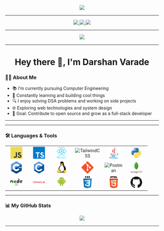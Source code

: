 <div align="center">
  <img src="https://media.giphy.com/media/M9gbBd9nbDrOTu1Mqx/giphy.gif" height="150" />
</div>

---

<div align="center">
  <a href="https://www.linkedin.com/in/darshan-varade/" target="_blank">
    <img src="https://img.shields.io/badge/LinkedIn-0077B5?logo=linkedin&logoColor=white&style=for-the-badge" height="25" />
  </a>
  <a href="https://www.codechef.com/users/darshan357" target="_blank">
    <img src="https://img.shields.io/badge/CodeChef-5B4638?logo=codechef&logoColor=white&style=for-the-badge" height="25" />
  </a>
  <a href="https://leetcode.com/u/Darshan357/" target="_blank">
    <img src="https://img.shields.io/badge/LeetCode-FFA116?logo=leetcode&logoColor=white&style=for-the-badge" height="25" />
  </a>
</div>

---

<div align="center">
  <img src="https://visitor-badge.laobi.icu/badge?page_id=darshanVarade" />
</div>

---

<h1 align="center">Hey there 👋, I'm Darshan Varade</h1>

### 👨‍💻 About Me

- 📚 I’m currently pursuing Computer Engineering  
- 🧠 Constantly learning and building cool things  
- 🔍 I enjoy solving DSA problems and working on side projects  
- 🌐 Exploring web technologies and system design  
- 🎯 Goal: Contribute to open source and grow as a full-stack developer

---

---

### 🛠️ Languages & Tools

<div align="center">
  <table>
    <tr>
      <td align="center" width="60">
        <img src="https://raw.githubusercontent.com/devicons/devicon/master/icons/javascript/javascript-original.svg" width="40" alt="JavaScript" />
      </td>
      <td align="center" width="60">
        <img src="https://raw.githubusercontent.com/devicons/devicon/master/icons/typescript/typescript-original.svg" width="40" alt="TypeScript" />
      </td>
      <td align="center" width="60">
        <img src="https://raw.githubusercontent.com/devicons/devicon/master/icons/react/react-original-wordmark.svg" width="40" alt="React" />
      </td>
      <td align="center" width="60">
        <img src="https://www.vectorlogo.zone/logos/tailwindcss/tailwindcss-icon.svg" width="40" alt="TailwindCSS" />
      </td>
      <td align="center" width="60">
        <img src="https://raw.githubusercontent.com/devicons/devicon/master/icons/java/java-original.svg" width="40" alt="Java" />
      </td>
      <td align="center" width="60">
        <img src="https://raw.githubusercontent.com/devicons/devicon/master/icons/python/python-original.svg" width="40" alt="Python" />
      </td>
    </tr>
    <tr>
      <td align="center" width="60">
        <img src="https://raw.githubusercontent.com/devicons/devicon/master/icons/cplusplus/cplusplus-original.svg" width="40" alt="C++" />
      </td>
      <td align="center" width="60">
        <img src="https://raw.githubusercontent.com/devicons/devicon/master/icons/c/c-original.svg" width="40" alt="C" />
      </td>
      <td align="center" width="60">
        <img src="https://raw.githubusercontent.com/devicons/devicon/master/icons/linux/linux-original.svg" width="40" alt="Linux" />
      </td>
      <td align="center" width="60">
        <img src="https://raw.githubusercontent.com/devicons/devicon/master/icons/git/git-original.svg" width="40" alt="Git" />
      </td>
      <td align="center" width="60">
        <img src="https://www.vectorlogo.zone/logos/getpostman/getpostman-icon.svg" width="40" alt="Postman" />
      </td>
      <td align="center" width="60">
        <img src="https://raw.githubusercontent.com/devicons/devicon/master/icons/mongodb/mongodb-original-wordmark.svg" width="40" alt="MongoDB" />
      </td>
    </tr>
    <tr>
      <td align="center" width="60">
        <img src="https://raw.githubusercontent.com/devicons/devicon/master/icons/nodejs/nodejs-original-wordmark.svg" width="40" alt="NodeJS" />
      </td>
      <td align="center" width="60">
        <img src="https://raw.githubusercontent.com/devicons/devicon/master/icons/oracle/oracle-original.svg" width="40" alt="Oracle" />
      </td>
      <td align="center" width="60">
        <img src="https://raw.githubusercontent.com/devicons/devicon/master/icons/android/android-original-wordmark.svg" width="40" alt="Android" />
      </td>
      <td align="center" width="60">
        <img src="https://raw.githubusercontent.com/devicons/devicon/master/icons/css3/css3-original-wordmark.svg" width="40" alt="CSS3" />
      </td>
      <td align="center" width="60">
        <img src="https://raw.githubusercontent.com/devicons/devicon/master/icons/html5/html5-original-wordmark.svg" width="40" alt="HTML5" />
      </td>
      <td align="center" width="60">
        <img src="https://raw.githubusercontent.com/devicons/devicon/master/icons/github/github-original.svg" width="40" alt="GitHub" />
      </td>
    </tr>
  </table>
</div>

---

### 📊 My GitHub Stats

<div align="center">
  <img src="https://github-readme-streak-stats.herokuapp.com/?user=darshanVarade&theme=dark&hide_border=false" height="200" />
</div>

---


